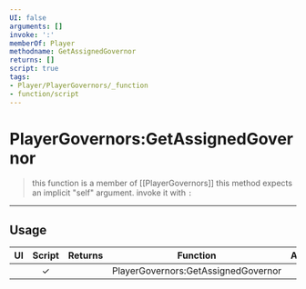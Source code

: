 ```yaml
---
UI: false
arguments: []
invoke: ':'
memberOf: Player
methodname: GetAssignedGovernor
returns: []
script: true
tags:
- Player/PlayerGovernors/_function
- function/script
---
```

# PlayerGovernors:GetAssignedGovernor
> this function is a member of [[PlayerGovernors]]
> this method expects an implicit "self" argument. invoke it with `:`
-----
## Usage
|  UI | Script | Returns | Function | Arguments |
|:---:|:------:|-------:|:--------:|:---------|
| |✓||PlayerGovernors:GetAssignedGovernor||
